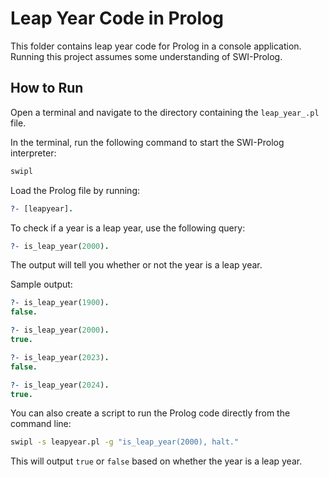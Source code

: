 # Leap Year Code in Prolog

This folder contains leap year code for Prolog in a console application. Running this project assumes some understanding of SWI-Prolog.

## How to Run

Open a terminal and navigate to the directory containing the `leap_year_.pl` file.

In the terminal, run the following command to start the SWI-Prolog interpreter:

```sh
swipl
```

Load the Prolog file by running:

```prolog
?- [leapyear].
```

To check if a year is a leap year, use the following query:

```prolog
?- is_leap_year(2000).
```

The output will tell you whether or not the year is a leap year.

Sample output:

```prolog
?- is_leap_year(1900).
false.

?- is_leap_year(2000).
true.

?- is_leap_year(2023).
false.

?- is_leap_year(2024).
true.
```

You can also create a script to run the Prolog code directly from the command line:

```sh
swipl -s leapyear.pl -g "is_leap_year(2000), halt."
```

This will output `true` or `false` based on whether the year is a leap year.